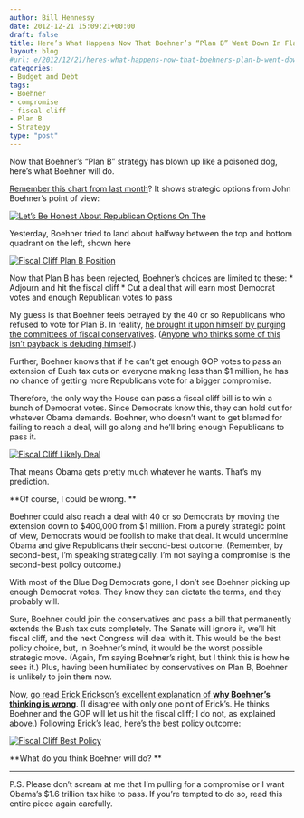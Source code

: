 ```yaml
---
author: Bill Hennessy
date: 2012-12-21 15:09:21+00:00
draft: false
title: Here’s What Happens Now That Boehner’s “Plan B” Went Down In Flames
layout: blog
#url: e/2012/12/21/heres-what-happens-now-that-boehners-plan-b-went-down-in-flames/
categories:
- Budget and Debt
tags:
- Boehner
- compromise
- fiscal cliff
- Plan B
- Strategy
type: "post"
---
```


Now that Boehner’s “Plan B” strategy has blown up like a poisoned dog, here’s what Boehner will do.

[Remember this chart from last month](https://hennessysview.com/2012/11/12/dont-expect-boehner-to-play-the-black-knight/)? It shows strategic options from John Boehner’s point of view:

[![Let’s Be Honest About Republican Options On The](https://ludicrite.files.wordpress.com/2012/12/lets-be-honest-about-republican-options-on-the_thumb.png)
](https://ludicrite.files.wordpress.com/2012/12/lets-be-honest-about-republican-options-on-the.png)

Yesterday, Boehner tried to land about halfway between the top and bottom quadrant on the left, shown here

[![Fiscal Cliff Plan B Position](https://ludicrite.files.wordpress.com/2012/12/fiscal-cliff-plan-b-position_thumb.png)
](https://ludicrite.files.wordpress.com/2012/12/fiscal-cliff-plan-b-position.png)

 

Now that Plan B has been rejected, Boehner’s choices are limited to these:   * Adjourn and hit the fiscal cliff   * Cut a deal that will earn most Democrat votes and enough Republican votes to pass

My guess is that Boehner feels betrayed by the 40 or so Republicans who refused to vote for Plan B. In reality, [he brought it upon himself by purging the committees of fiscal conservatives](https://www.redstate.com/2012/12/05/john-boehner-on-independent-thinking/). ([Anyone who thinks some of this isn’t payback is deluding himself](https://www.redstate.com/2012/12/21/just-how-badly-john-boehner-played-his-hand/).)

Further, Boehner knows that if he can’t get enough GOP votes to pass an extension of Bush tax cuts on everyone making less than $1 million, he has no chance of getting more Republicans vote for a bigger compromise.

Therefore, the only way the House can pass a fiscal cliff bill is to win a bunch of Democrat votes. Since Democrats know this, they can hold out for whatever Obama demands. Boehner, who doesn’t want to get blamed for failing to reach a deal, will go along and he’ll bring enough Republicans to pass it. 

[![Fiscal Cliff Likely Deal](https://ludicrite.files.wordpress.com/2012/12/fiscal-cliff-likely-deal_thumb.png)
](https://ludicrite.files.wordpress.com/2012/12/fiscal-cliff-likely-deal.png)

That means Obama gets pretty much whatever he wants. That’s my prediction. 

**Of course, I could be wrong. **

Boehner could also reach a deal with 40 or so Democrats by moving the extension down to $400,000 from $1 million. From a purely strategic point of view, Democrats would be foolish to make that deal. It would undermine Obama and give Republicans their second-best outcome. (Remember, by second-best, I’m speaking strategically. I’m not saying a compromise is the second-best policy outcome.)

With most of the Blue Dog Democrats gone, I don’t see Boehner picking up enough Democrat votes. They know they can dictate the terms, and they probably will. 

Sure, Boehner could join the conservatives and pass a bill that permanently extends the Bush tax cuts completely. The Senate will ignore it, we’ll hit fiscal cliff, and the next Congress will deal with it. This would be the best policy choice, but, in Boehner’s mind, it would be the worst possible strategic move. (Again, I’m saying Boehner’s right, but I think this is how he sees it.) Plus, having been humiliated by conservatives on Plan B, Boehner is unlikely to join them now. 

Now, [go read Erick Erickson’s excellent explanation of **why Boehner’s thinking is wrong**](https://www.redstate.com/2012/12/21/stop-pretending-we-cant-disagree-on-this/). (I disagree with only one point of Erick’s. He thinks Boehner and the GOP will let us hit the fiscal cliff; I do not, as explained above.) Following Erick’s lead, here’s the best policy outcome:

[![Fiscal Cliff Best Policy](https://ludicrite.files.wordpress.com/2012/12/fiscal-cliff-best-policy_thumb.png)
](https://ludicrite.files.wordpress.com/2012/12/fiscal-cliff-best-policy.png)

**What do you think Boehner will do? **

****

P.S. Please don’t scream at me that I’m pulling for a compromise or I want Obama’s $1.6 trillion tax hike to pass. If you’re tempted to do so, read this entire piece again carefully. 
